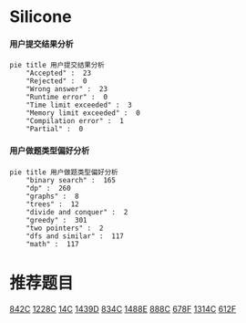 # Silicone

<!-- tabs:start -->



#### **用户提交结果分析**

```mermaid
pie title 用户提交结果分析
    "Accepted" :  23
    "Rejected" :  0
    "Wrong answer" :  23
    "Runtime error" :  0
    "Time limit exceeded" :  3
    "Memory limit exceeded" :  0
    "Compilation error" :  1
    "Partial" :  0
```

#### **用户做题类型偏好分析**

```mermaid
pie title 用户做题类型偏好分析
    "binary search" :  165
    "dp" :  260
    "graphs" :  8
    "trees" :  12
    "divide and conquer" :  2
    "greedy" :  301
    "two pointers" :  2
    "dfs and similar" :  117
    "math" :  117
```



<!-- tabs:end -->
# 推荐题目
[842C](https://codeforces.com/contest/842/problem/C)
[1228C](https://codeforces.com/contest/1228/problem/C)
[14C](https://codeforces.com/contest/14/problem/C)
[1439D](https://codeforces.com/contest/1439/problem/D)
[834C](https://codeforces.com/contest/834/problem/C)
[1488E](https://codeforces.com/contest/1488/problem/E)
[888C](https://codeforces.com/contest/888/problem/C)
[678F](https://codeforces.com/contest/678/problem/F)
[1314C](https://codeforces.com/contest/1314/problem/C)
[612F](https://codeforces.com/contest/612/problem/F)
